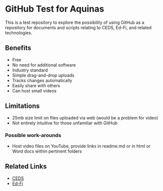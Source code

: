 # GitHub Test for Aquinas

This is a test repository to explore the possibility of using GitHub as a repository for documents and scripts relating to CEDS, Ed-Fi, and related technologies.

## Benefits

* Free
* No need for additional software
* Industry standard
* Simple drag-and-drop uploads
* Tracks changes automatically
* Easily share with others
* Can host small videos

## Limitations
* 25mb size limit on files uploaded via web (would be a problem for video) 
* Not entirely intuitive for those unfamiliar with GitHub

### Possible work-arounds
* Host video files on YouTube, provide links in readme.md or in html or Word docs within pertinent folders

## Related Links
* [CEDS](https://ceds.ed.gov/)
* [Ed-Fi](https://www.ed-fi.org/)
